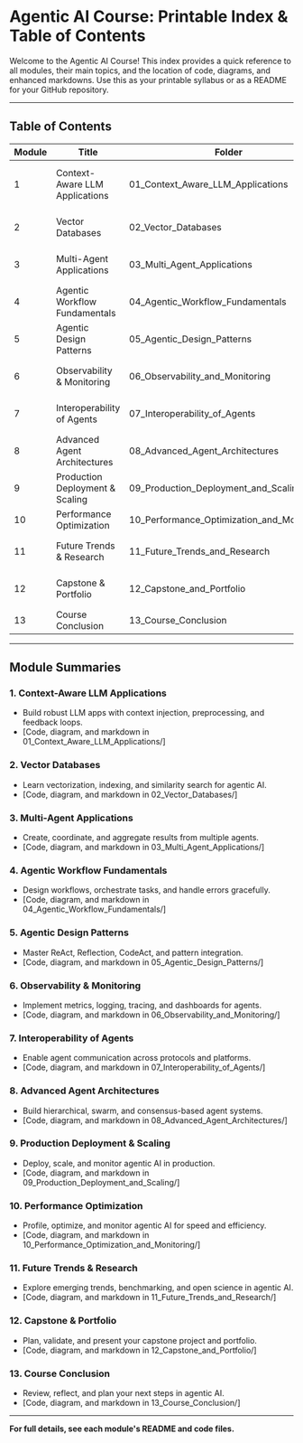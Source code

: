 # Agentic AI Course: Printable Index & Table of Contents

Welcome to the Agentic AI Course! This index provides a quick reference to all modules, their main topics, and the location of code, diagrams, and enhanced markdowns. Use this as your printable syllabus or as a README for your GitHub repository.

---

## Table of Contents

| Module | Title | Folder | Main Topics | Diagram | Markdown |
|--------|-------|--------|------------|---------|----------|
| 1 | Context-Aware LLM Applications | 01_Context_Aware_LLM_Applications | Model I/O, Context Injection, LLMs | module_flowchart.png | Module_I_v1.md |
| 2 | Vector Databases | 02_Vector_Databases | Vectorization, Indexing, Search | module_flowchart.png | Module_II_v1.md |
| 3 | Multi-Agent Applications | 03_Multi_Agent_Applications | Agent Creation, Coordination | module_flowchart.png | Module_III_v1.md |
| 4 | Agentic Workflow Fundamentals | 04_Agentic_Workflow_Fundamentals | Workflow, Orchestration, Error Handling | module_flowchart.png | Module_IV_v1.md |
| 5 | Agentic Design Patterns | 05_Agentic_Design_Patterns | ReAct, Reflection, CodeAct | module_flowchart.png | Module_V_v1.md |
| 6 | Observability & Monitoring | 06_Observability_and_Monitoring | Metrics, Logging, Dashboards | module_flowchart.png | Module_VI_v1.md |
| 7 | Interoperability of Agents | 07_Interoperability_of_Agents | Protocols, Adapters, Standards | module_flowchart.png | Module_VII_v1.md |
| 8 | Advanced Agent Architectures | 08_Advanced_Agent_Architectures | Hierarchies, Swarms, Consensus | module_flowchart.png | Module_VIII_v1.md |
| 9 | Production Deployment & Scaling | 09_Production_Deployment_and_Scaling | CI/CD, Scaling, Cloud | module_flowchart.png | Module_IX_v1.md |
| 10 | Performance Optimization | 10_Performance_Optimization_and_Monitoring | Profiling, Optimization | module_flowchart.png | Module_X_v1.md |
| 11 | Future Trends & Research | 11_Future_Trends_and_Research | Trends, Benchmarking, Open Science | module_flowchart.png | Module_XI_v1.md |
| 12 | Capstone & Portfolio | 12_Capstone_and_Portfolio | Project, Portfolio, Validation | module_flowchart.png | Module_XII_v1.md |
| 13 | Course Conclusion | 13_Course_Conclusion | Summary, Next Steps | module_flowchart.png | Module_XIII_v1.md |

---

## Module Summaries

### 1. Context-Aware LLM Applications
- Build robust LLM apps with context injection, preprocessing, and feedback loops.
- [Code, diagram, and markdown in 01_Context_Aware_LLM_Applications/]

### 2. Vector Databases
- Learn vectorization, indexing, and similarity search for agentic AI.
- [Code, diagram, and markdown in 02_Vector_Databases/]

### 3. Multi-Agent Applications
- Create, coordinate, and aggregate results from multiple agents.
- [Code, diagram, and markdown in 03_Multi_Agent_Applications/]

### 4. Agentic Workflow Fundamentals
- Design workflows, orchestrate tasks, and handle errors gracefully.
- [Code, diagram, and markdown in 04_Agentic_Workflow_Fundamentals/]

### 5. Agentic Design Patterns
- Master ReAct, Reflection, CodeAct, and pattern integration.
- [Code, diagram, and markdown in 05_Agentic_Design_Patterns/]

### 6. Observability & Monitoring
- Implement metrics, logging, tracing, and dashboards for agents.
- [Code, diagram, and markdown in 06_Observability_and_Monitoring/]

### 7. Interoperability of Agents
- Enable agent communication across protocols and platforms.
- [Code, diagram, and markdown in 07_Interoperability_of_Agents/]

### 8. Advanced Agent Architectures
- Build hierarchical, swarm, and consensus-based agent systems.
- [Code, diagram, and markdown in 08_Advanced_Agent_Architectures/]

### 9. Production Deployment & Scaling
- Deploy, scale, and monitor agentic AI in production.
- [Code, diagram, and markdown in 09_Production_Deployment_and_Scaling/]

### 10. Performance Optimization
- Profile, optimize, and monitor agentic AI for speed and efficiency.
- [Code, diagram, and markdown in 10_Performance_Optimization_and_Monitoring/]

### 11. Future Trends & Research
- Explore emerging trends, benchmarking, and open science in agentic AI.
- [Code, diagram, and markdown in 11_Future_Trends_and_Research/]

### 12. Capstone & Portfolio
- Plan, validate, and present your capstone project and portfolio.
- [Code, diagram, and markdown in 12_Capstone_and_Portfolio/]

### 13. Course Conclusion
- Review, reflect, and plan your next steps in agentic AI.
- [Code, diagram, and markdown in 13_Course_Conclusion/]

---

**For full details, see each module's README and code files.** 